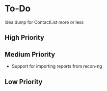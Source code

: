 # To-Do
Idea dump for ContactList more or less

## High Priority

## Medium Priority
- Support for importing reports from recon-ng

## Low Priority